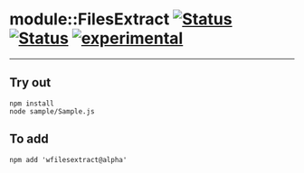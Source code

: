 
# module::FilesExtract [![Status](https://img.shields.io/circleci/build/github/Wandalen/wFilesExtract?label=Test&logo=Test)](https://circleci.com/gh/Wandalen/wFilesExtract) [![Status](https://github.com/Wandalen/wFilesExtract/workflows/Test/badge.svg)](https://github.com/Wandalen/wFilesExtract/actions?query=workflow%3ATest) [![experimental](https://img.shields.io/badge/stability-experimental-orange.svg)](https://github.com/emersion/stability-badges#experimental)

___

## Try out
```
npm install
node sample/Sample.js
```

## To add
```
npm add 'wfilesextract@alpha'
```

